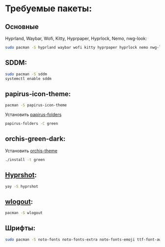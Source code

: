 # Требуемые пакеты:
## Основные
Hyprland, Waybar, Wofi, Kitty, Hyprpaper, Hyprlock, Nemo, nwg-look:
```bash
sudo pacman -S hyprland waybar wofi kitty hyprpaper hyprlock nemo nwg-look
```

## SDDM:
```bash
sudo pacman -S sddm
systemctl enable sddm
```

## papirus-icon-theme:
```bash
pacman -S papirus-icon-theme
```

Установить [papirus-folders](https://github.com/PapirusDevelopmentTeam/papirus-folders) 
```bash
papirus-folders -C green
```

## orchis-green-dark: 
Установить [orchis-theme](https://github.com/vinceliuice/Orchis-theme) 
```bash
./install -t green
```

## [Hyprshot](https://github.com/Gustash/Hyprshot):
```bash
yay -S hyprshot
```

## [wlogout](https://github.com/ArtsyMacaw/wlogout):
```bash
pacman -S wlogout
```

## Шрифты:
```bash
sudo pacman -S noto-fonts noto-fonts-extra noto-fonts-emoji ttf-font-awesome otf-font-awesome ttf-jetbrains-mono ttf-jetbrains-mono-nerd ttf-montserrat otf-montserrat
```
